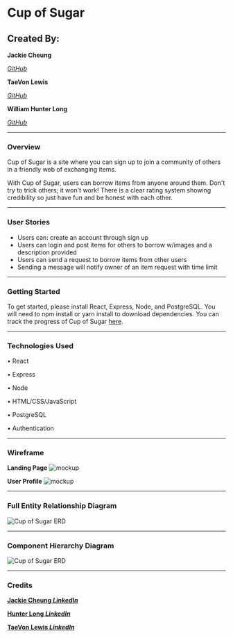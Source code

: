 # Cup of Sugar

## Created By:

**Jackie Cheung**

[_GitHub_](https://github.com/jackcheung56)

**TaeVon Lewis**

[_GitHub_](https://github.com/lewist13)

**William Hunter Long**

[_GitHub_](https://github.com/whlong1)

---

### Overview

Cup of Sugar is a site where you can sign up to join a community of others in a friendly web of exchanging items.

With Cup of Sugar, users can borrow items from anyone around them. Don't try to trick others; it won't work! There is a clear rating system showing credibility so just have fun and be honest with each other.

---

### User Stories

- Users can: create an account through sign up
- Users can login and post items for others to borrow w/images and a description provided
- Users can send a request to borrow items from other users
- Sending a message will notify owner of an item request with time limit

---

### Getting Started

To get started, please install React, Express, Node, and PostgreSQL. You will need to npm install or yarn install to download dependencies.
You can track the progress of Cup of Sugar [here](https://trello.com/b/BRWvHTLO/cup-of-sugar).

---

### Technologies Used

• React

• Express

• Node

• HTML/CSS/JavaScript

• PostgreSQL

• Authentication

---

### Wireframe

**Landing Page**
![mockup](https://i.imgur.com/bXlU5Mp.png)

**User Profile**
![mockup](https://i.imgur.com/tvqyEaw.png)

---

### Full Entity Relationship Diagram

![Cup of Sugar ERD](https://i.imgur.com/IPuCKwr.png)

---

### Component Hierarchy Diagram

![Cup of Sugar ERD](https://i.imgur.com/voEu836.png)

---

### Credits

[**Jackie Cheung _LinkedIn_**](https://www.linkedin.com/in/jackiecheung/)

[**Hunter Long _LinkedIn_**](https://www.linkedin.com/in/william-hunter-long/)

[**TaeVon Lewis _LinkedIn_**](https://www.linkedin.com/in/taevonlewis/)
